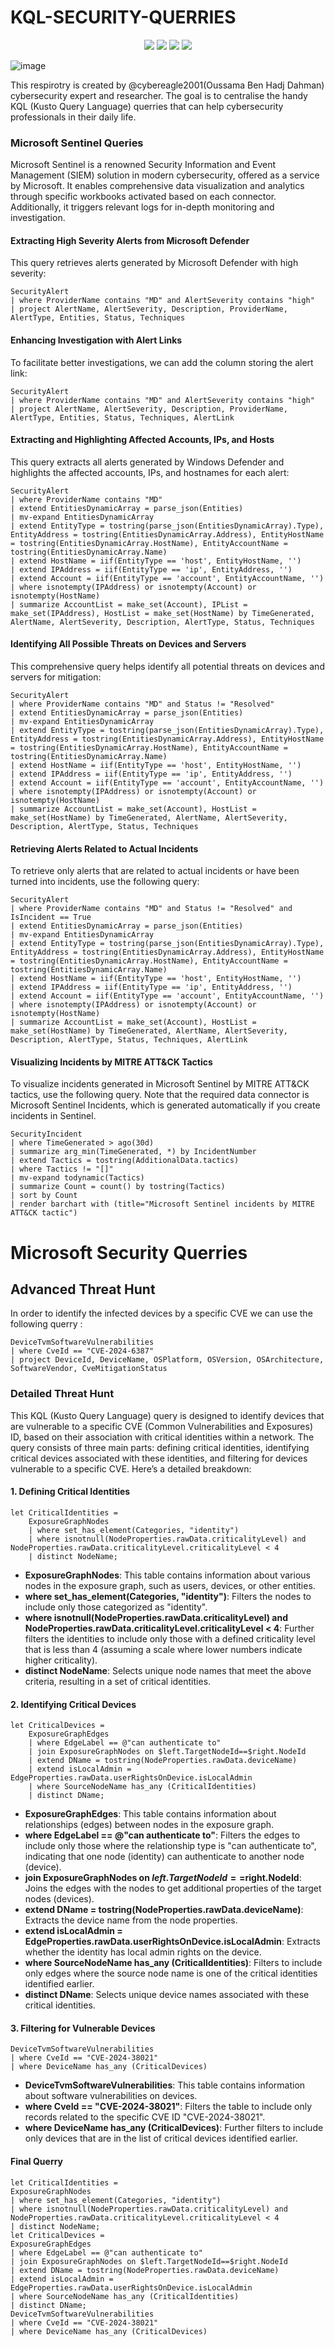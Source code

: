 # KQL-SECURITY-QUERRIES
<center>
<a target="_blank" href="Microsoft" title="Microsoft"><img src="https://img.shields.io/static/v1?label=Product&message=Microsoft&color=red"></a>
<a target="_blank" href="Sentinel" title="Sentinel"><img src="https://img.shields.io/static/v1?label=SIEM&message=Sentinel&color=blue"></a>
<a target="_blank" href="Defender" title="Defender"><img src="https://img.shields.io/static/v1?label=AntiVirus&message=Defender&color=green"></a>
<a target="_blank" href="Author" title="cybereagle2001"><img src="https://img.shields.io/static/v1?label=Author&message=cybereagle2001&color=yellow"></a>

</center>    

![image](https://github.com/user-attachments/assets/6a3a1cb2-60ea-4173-a3c4-de2968078c23)


This respirotry is created by @cybereagle2001(Oussama Ben Hadj Dahman) cybersecurity expert and researcher. The goal is to centralise the handy KQL (Kusto Query Language) querries that can help cybersecurity professionals in their daily life.

### Microsoft Sentinel Queries

Microsoft Sentinel is a renowned Security Information and Event Management (SIEM) solution in modern cybersecurity, offered as a service by Microsoft. It enables comprehensive data visualization and analytics through specific workbooks activated based on each connector. Additionally, it triggers relevant logs for in-depth monitoring and investigation.

#### Extracting High Severity Alerts from Microsoft Defender

This query retrieves alerts generated by Microsoft Defender with high severity:

```kql
SecurityAlert
| where ProviderName contains "MD" and AlertSeverity contains "high"
| project AlertName, AlertSeverity, Description, ProviderName, AlertType, Entities, Status, Techniques
```

#### Enhancing Investigation with Alert Links

To facilitate better investigations, we can add the column storing the alert link:

```kql
SecurityAlert
| where ProviderName contains "MD" and AlertSeverity contains "high"
| project AlertName, AlertSeverity, Description, ProviderName, AlertType, Entities, Status, Techniques, AlertLink
```

#### Extracting and Highlighting Affected Accounts, IPs, and Hosts

This query extracts all alerts generated by Windows Defender and highlights the affected accounts, IPs, and hostnames for each alert:

```kql
SecurityAlert
| where ProviderName contains "MD"
| extend EntitiesDynamicArray = parse_json(Entities)
| mv-expand EntitiesDynamicArray
| extend EntityType = tostring(parse_json(EntitiesDynamicArray).Type), EntityAddress = tostring(EntitiesDynamicArray.Address), EntityHostName = tostring(EntitiesDynamicArray.HostName), EntityAccountName = tostring(EntitiesDynamicArray.Name)
| extend HostName = iif(EntityType == 'host', EntityHostName, '')
| extend IPAddress = iif(EntityType == 'ip', EntityAddress, '')
| extend Account = iif(EntityType == 'account', EntityAccountName, '')
| where isnotempty(IPAddress) or isnotempty(Account) or isnotempty(HostName)
| summarize AccountList = make_set(Account), IPList = make_set(IPAddress), HostList = make_set(HostName) by TimeGenerated, AlertName, AlertSeverity, Description, AlertType, Status, Techniques
```

#### Identifying All Possible Threats on Devices and Servers

This comprehensive query helps identify all potential threats on devices and servers for mitigation:

```kql
SecurityAlert
| where ProviderName contains "MD" and Status != "Resolved"
| extend EntitiesDynamicArray = parse_json(Entities)
| mv-expand EntitiesDynamicArray
| extend EntityType = tostring(parse_json(EntitiesDynamicArray).Type), EntityAddress = tostring(EntitiesDynamicArray.Address), EntityHostName = tostring(EntitiesDynamicArray.HostName), EntityAccountName = tostring(EntitiesDynamicArray.Name)
| extend HostName = iif(EntityType == 'host', EntityHostName, '')
| extend IPAddress = iif(EntityType == 'ip', EntityAddress, '')
| extend Account = iif(EntityType == 'account', EntityAccountName, '')
| where isnotempty(IPAddress) or isnotempty(Account) or isnotempty(HostName)
| summarize AccountList = make_set(Account), HostList = make_set(HostName) by TimeGenerated, AlertName, AlertSeverity, Description, AlertType, Status, Techniques
```

#### Retrieving Alerts Related to Actual Incidents

To retrieve only alerts that are related to actual incidents or have been turned into incidents, use the following query:

```kql
SecurityAlert
| where ProviderName contains "MD" and Status != "Resolved" and IsIncident == True
| extend EntitiesDynamicArray = parse_json(Entities)
| mv-expand EntitiesDynamicArray
| extend EntityType = tostring(parse_json(EntitiesDynamicArray).Type), EntityAddress = tostring(EntitiesDynamicArray.Address), EntityHostName = tostring(EntitiesDynamicArray.HostName), EntityAccountName = tostring(EntitiesDynamicArray.Name)
| extend HostName = iif(EntityType == 'host', EntityHostName, '')
| extend IPAddress = iif(EntityType == 'ip', EntityAddress, '')
| extend Account = iif(EntityType == 'account', EntityAccountName, '')
| where isnotempty(IPAddress) or isnotempty(Account) or isnotempty(HostName)
| summarize AccountList = make_set(Account), HostList = make_set(HostName) by TimeGenerated, AlertName, AlertSeverity, Description, AlertType, Status, Techniques, AlertLink
```

#### Visualizing Incidents by MITRE ATT&CK Tactics

To visualize incidents generated in Microsoft Sentinel by MITRE ATT&CK tactics, use the following query. Note that the required data connector is Microsoft Sentinel Incidents, which is generated automatically if you create incidents in Sentinel.

```kql
SecurityIncident
| where TimeGenerated > ago(30d)
| summarize arg_min(TimeGenerated, *) by IncidentNumber
| extend Tactics = tostring(AdditionalData.tactics)
| where Tactics != "[]"
| mv-expand todynamic(Tactics)
| summarize Count = count() by tostring(Tactics)
| sort by Count
| render barchart with (title="Microsoft Sentinel incidents by MITRE ATT&CK tactic")
```

# Microsoft Security Querries
## Advanced Threat Hunt
In order to identify the infected devices by a specific CVE we can use the following querry :
```kql
DeviceTvmSoftwareVulnerabilities
| where CveId == "CVE-2024-6387"
| project DeviceId, DeviceName, OSPlatform, OSVersion, OSArchitecture, SoftwareVendor, CveMitigationStatus
```
### Detailed Threat Hunt

This KQL (Kusto Query Language) query is designed to identify devices that are vulnerable to a specific CVE (Common Vulnerabilities and Exposures) ID, based on their association with critical identities within a network. The query consists of three main parts: defining critical identities, identifying critical devices associated with these identities, and filtering for devices vulnerable to a specific CVE. Here’s a detailed breakdown:

#### 1. Defining Critical Identities

```kql
let CriticalIdentities = 
    ExposureGraphNodes
    | where set_has_element(Categories, "identity")
    | where isnotnull(NodeProperties.rawData.criticalityLevel) and NodeProperties.rawData.criticalityLevel.criticalityLevel < 4 
    | distinct NodeName;
```

- **ExposureGraphNodes**: This table contains information about various nodes in the exposure graph, such as users, devices, or other entities.
- **where set_has_element(Categories, "identity")**: Filters the nodes to include only those categorized as "identity".
- **where isnotnull(NodeProperties.rawData.criticalityLevel) and NodeProperties.rawData.criticalityLevel.criticalityLevel < 4**: Further filters the identities to include only those with a defined criticality level that is less than 4 (assuming a scale where lower numbers indicate higher criticality).
- **distinct NodeName**: Selects unique node names that meet the above criteria, resulting in a set of critical identities.

#### 2. Identifying Critical Devices

```kql
let CriticalDevices = 
    ExposureGraphEdges 
    | where EdgeLabel == @"can authenticate to"
    | join ExposureGraphNodes on $left.TargetNodeId==$right.NodeId
    | extend DName = tostring(NodeProperties.rawData.deviceName)
    | extend isLocalAdmin = EdgeProperties.rawData.userRightsOnDevice.isLocalAdmin
    | where SourceNodeName has_any (CriticalIdentities)
    | distinct DName;
```

- **ExposureGraphEdges**: This table contains information about relationships (edges) between nodes in the exposure graph.
- **where EdgeLabel == @"can authenticate to"**: Filters the edges to include only those where the relationship type is "can authenticate to", indicating that one node (identity) can authenticate to another node (device).
- **join ExposureGraphNodes on $left.TargetNodeId==$right.NodeId**: Joins the edges with the nodes to get additional properties of the target nodes (devices).
- **extend DName = tostring(NodeProperties.rawData.deviceName)**: Extracts the device name from the node properties.
- **extend isLocalAdmin = EdgeProperties.rawData.userRightsOnDevice.isLocalAdmin**: Extracts whether the identity has local admin rights on the device.
- **where SourceNodeName has_any (CriticalIdentities)**: Filters to include only edges where the source node name is one of the critical identities identified earlier.
- **distinct DName**: Selects unique device names associated with these critical identities.

#### 3. Filtering for Vulnerable Devices

```kql
DeviceTvmSoftwareVulnerabilities 
| where CveId == "CVE-2024-38021"
| where DeviceName has_any (CriticalDevices)
```

- **DeviceTvmSoftwareVulnerabilities**: This table contains information about software vulnerabilities on devices.
- **where CveId == "CVE-2024-38021"**: Filters the table to include only records related to the specific CVE ID "CVE-2024-38021".
- **where DeviceName has_any (CriticalDevices)**: Further filters to include only devices that are in the list of critical devices identified earlier.

#### Final Querry
```kql
let CriticalIdentities =
ExposureGraphNodes
| where set_has_element(Categories, "identity")
| where isnotnull(NodeProperties.rawData.criticalityLevel) and
NodeProperties.rawData.criticalityLevel.criticalityLevel < 4 
| distinct NodeName;
let CriticalDevices =
ExposureGraphEdges 
| where EdgeLabel == @"can authenticate to"
| join ExposureGraphNodes on $left.TargetNodeId==$right.NodeId
| extend DName = tostring(NodeProperties.rawData.deviceName)
| extend isLocalAdmin = EdgeProperties.rawData.userRightsOnDevice.isLocalAdmin
| where SourceNodeName has_any (CriticalIdentities)
| distinct DName;
DeviceTvmSoftwareVulnerabilities 
| where CveId == "CVE-2024-38021"
| where DeviceName has_any (CriticalDevices)
```


